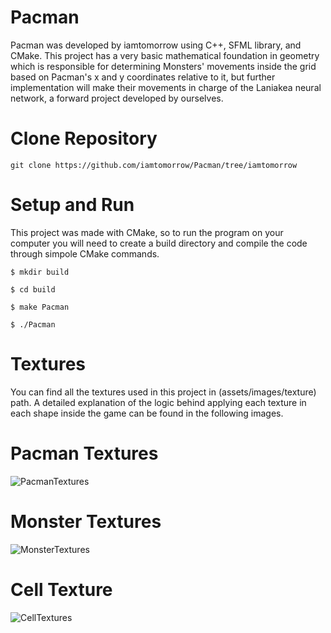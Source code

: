 # Pacman
Pacman was developed by iamtomorrow using C++, SFML library, and CMake. This project has a very basic mathematical foundation in geometry which is responsible for determining Monsters' movements inside the grid based on Pacman's x and y coordinates relative to it, but further implementation will make their movements in charge of the Laniakea neural network, a forward project developed by ourselves.

# Clone Repository
```
git clone https://github.com/iamtomorrow/Pacman/tree/iamtomorrow
```

# Setup and Run
This project was made with CMake, so to run the program on your computer you will need to create a build directory and compile the code through simpole CMake commands.
```
$ mkdir build
```
```
$ cd build
```
```
$ make Pacman
```
```
$ ./Pacman
```

# Textures
You can find all the textures used in this project in (assets/images/texture) path. A detailed explanation of the logic behind applying each texture in each shape inside the game can be found in the following images.

# Pacman Textures
![PacmanTextures](https://github.com/iamtomorrow/Pacman/assets/72582696/6fdad860-0447-471b-8772-c80af0cd784a)

# Monster Textures
![MonsterTextures](https://github.com/iamtomorrow/Pacman/assets/72582696/c300fa44-5105-4e07-bb0b-4c9f59149758)

# Cell Texture
![CellTextures](https://github.com/iamtomorrow/Pacman/assets/72582696/dcc96981-68f6-4e67-97b5-b7e85566575c)
